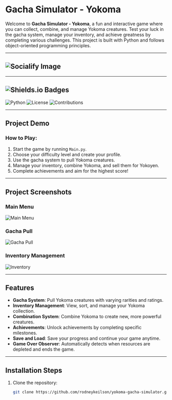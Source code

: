 # Gacha Simulator - Yokoma

Welcome to **Gacha Simulator - Yokoma**, a fun and interactive game where you can collect, combine, and manage Yokoma creatures. Test your luck in the gacha system, manage your inventory, and achieve greatness by completing various challenges. This project is built with Python and follows object-oriented programming principles.

---

## ![Socialify Image](https://socialify.git.ci/rodneykeilson/yokoma-gacha-simulator/image?custom_description=A+fun+and+interactive+game+where+you+can+collect%2C+combine%2C+and+manage+Yokoma+creatures.&description=1&language=1&name=1&owner=1&pattern=Plus&stargazers=1&theme=Auto)

---

## ![Shields.io Badges](https://img.shields.io/github/stars/yourusername/Gacha-Simulator?style=social)
![Python](https://img.shields.io/badge/Python-3.11-blue)
![License](https://img.shields.io/github/license/rodneykeilson/yokoma-gacha-simulator)
![Contributions](https://img.shields.io/badge/Contributions-Welcome-brightgreen)

---

## Project Demo

### How to Play:
1. Start the game by running `Main.py`.
2. Choose your difficulty level and create your profile.
3. Use the gacha system to pull Yokoma creatures.
4. Manage your inventory, combine Yokoma, and sell them for Yokoyen.
5. Complete achievements and aim for the highest score!

---

## Project Screenshots

### Main Menu
![Main Menu](https://imgur.com/a/aAIRtKf)

### Gacha Pull
![Gacha Pull](https://imgur.com/a/LW5gxc8)

### Inventory Management
![Inventory](https://imgur.com/a/Yto9xbL)

---

## Features

- **Gacha System**: Pull Yokoma creatures with varying rarities and ratings.
- **Inventory Management**: View, sort, and manage your Yokoma collection.
- **Combination System**: Combine Yokoma to create new, more powerful creatures.
- **Achievements**: Unlock achievements by completing specific milestones.
- **Save and Load**: Save your progress and continue your game anytime.
- **Game Over Observer**: Automatically detects when resources are depleted and ends the game.

---

## Installation Steps

1. Clone the repository:
   ```bash
   git clone https://github.com/rodneykeilson/yokoma-gacha-simulator.git
